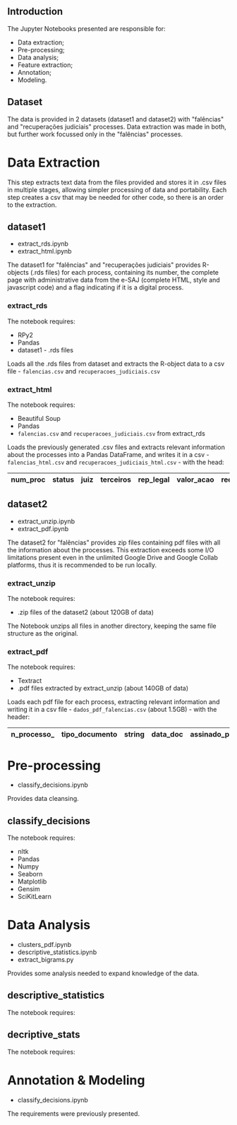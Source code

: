 ## Introduction

The Jupyter Notebooks presented are responsible for:
- Data extraction;
- Pre-processing;
- Data analysis;
- Feature extraction;
- Annotation;
- Modeling.

## Dataset

The data is provided in 2 datasets (dataset1 and dataset2) with "falências" and "recuperações judiciais" processes. Data extraction was made in both, but further work focussed only in the "falências" processes.

# Data Extraction

This step extracts text data from the files provided and stores it in .csv files in multiple stages, allowing simpler processing of data and portability. Each step creates a csv that may be needed for other code, so there is an order to the extraction.

## dataset1

- extract_rds.ipynb
- extract_html.ipynb

The dataset1 for "falências" and "recuperações judiciais" provides R-objects (.rds files) for each process, containing its number, the complete page with administrative data from the e-SAJ (complete HTML, style and javascript code) and a flag indicating if it is a digital process.

### extract_rds

The notebook requires:
- RPy2
- Pandas
- dataset1 - .rds files

Loads all the .rds files from dataset and extracts the R-object data to a csv file - ``falencias.csv`` and ``recuperacoes_judiciais.csv``

### extract_html

The notebook requires:
- Beautiful Soup
- Pandas
- ``falencias.csv`` and ``recuperacoes_judiciais.csv`` from extract_rds

Loads the previously generated .csv files and extracts relevant information about the processes into a Pandas DataFrame, and writes it in a csv - ``falencias_html.csv`` and ``recuperacoes_judiciais_html.csv`` - with the head:

| num_proc | status | juiz | terceiros | rep_legal | valor_acao | reqte | adv_reqte | reqdo | adv_reqdo |
| -------- | ------ | ---- | --------- | --------- | ---------- | ----- | --------- | ----- | --------- |

## dataset2

- extract_unzip.ipynb
- extract_pdf.ipynb

The dataset2 for "falências" provides zip files containing pdf files with all the information about the processes. This extraction exceeds some I/O limitations present even in the unlimited Google Drive and Google Collab platforms, thus it is recommended to be run locally.

### extract_unzip

The notebook requires:
- .zip files of the dataset2 (about 120GB of data)

The Notebook unzips all files in another directory, keeping the same file structure as the original.

### extract_pdf

The notebook requires:
- Textract
- .pdf files extracted by extract_unzip (about 140GB of data)

Loads each pdf file for each process, extracting relevant information and writing it in a csv file - ``dados_pdf_falencias.csv`` (about 1.5GB) - with the header:

| n_processo_ | tipo_documento | string | data_doc | assinado_por | n_folha_inicio | n_folha_fim |
| ----------- | -------------- | ------ | -------- | ------------ | -------------- | ----------- |

# Pre-processing

- classify_decisions.ipynb

Provides data cleansing.

## classify_decisions

The notebook requires:
- nltk
- Pandas
- Numpy
- Seaborn
- Matplotlib
- Gensim
- SciKitLearn

# Data Analysis

- clusters_pdf.ipynb
- descriptive_statistics.ipynb
- extract_bigrams.py

Provides some analysis needed to expand knowledge of the data.

## descriptive_statistics

The notebook requires:

## decriptive_stats

The notebook requires:

# Annotation & Modeling

- classify_decisions.ipynb 

The requirements were previously presented. 